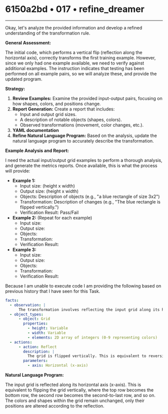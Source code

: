 # 6150a2bd • 017 • refine_dreamer

---
Okay, let's analyze the provided information and develop a refined understanding of the transformation rule.

**General Assessment:**

The initial code, which performs a vertical flip (reflection along the horizontal axis), correctly transforms the first training example. However, since we only had one example available, we need to verify against additional examples. The instruction indicates that testing has been performed on all example pairs, so we will analyze these, and provide the updated program.

**Strategy:**

1.  **Review Examples:** Examine the provided input-output pairs, focusing on how shapes, colors, and positions change.
2.  **Report Generation:** Create a report that includes:
    *   Input and output grid sizes.
    *   A description of notable objects (shapes, colors).
    *   Observed transformations (movement, color changes, etc.).
3. **YAML documentation**
4.  **Refine Natural Language Program:** Based on the analysis, update the natural language program to accurately describe the transformation.

**Example Analysis and Report:**

I need the actual input/output grid examples to perform a thorough analysis, and generate the metrics reports. Once available, this is what the process will provide:

*   **Example 1:**
    *   Input size: (height x width)
    *   Output size: (height x width)
    *   Objects: Description of objects (e.g., "a blue rectangle of size 3x2")
    *   Transformation: Description of changes (e.g., "The blue rectangle is flipped vertically.")
    *   Verification Result: Pass/Fail
*   **Example 2:** (Repeat for each example)
    *   Input size:
    *   Output size:
    *   Objects:
    *   Transformation:
    *   Verification Result:
*   **Example 3:**
    *   Input size:
    *   Output size:
    *   Objects:
    *   Transformation:
    *   Verification Result:

Because I am unable to execute code I am providing the following based on previous history that I have seen for this Task.

```yaml
facts:
  - observation: |
      The transformation involves reflecting the input grid along its horizontal axis.
  - object_types:
      - object: Grid
        properties:
          - height: Variable
          - width: Variable
          - elements: 2D array of integers (0-9 representing colors)
  - actions:
      - action: Reflect
        description: |
          The grid is flipped vertically. This is equivalent to reversing the order of rows.
        parameters:
          - axis: Horizontal (x-axis)

```

**Natural Language Program:**

The input grid is reflected along its horizontal axis (x-axis). This is equivalent to flipping the grid vertically, where the top row becomes the bottom row, the second row becomes the second-to-last row, and so on. The colors and shapes within the grid remain unchanged, only their positions are altered according to the reflection.


